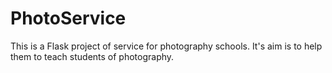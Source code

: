 # PhotoService

This is a Flask project of service for photography schools. It's aim is to help them to teach students of photography.
